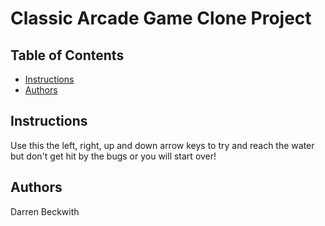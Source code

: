# Classic Arcade Game Clone Project

## Table of Contents

- [Instructions](#instructions)
- [Authors](#authors)

## Instructions

Use this the left, right, up and down arrow keys to try and reach the water but don't get hit by the bugs or you will start over!

## Authors

Darren Beckwith
